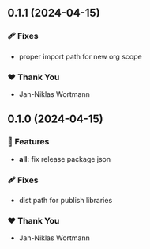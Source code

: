 ## 0.1.1 (2024-04-15)


### 🩹 Fixes

- proper import path for new org scope


### ❤️  Thank You

- Jan-Niklas Wortmann

## 0.1.0 (2024-04-15)


### 🚀 Features

- **all:** fix release package json


### 🩹 Fixes

- dist path for publish libraries


### ❤️  Thank You

- Jan-Niklas Wortmann